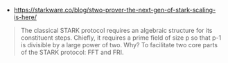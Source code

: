 - https://starkware.co/blog/stwo-prover-the-next-gen-of-stark-scaling-is-here/

> The classical STARK protocol requires an algebraic structure for its constituent steps. Chiefly, it requires a prime field of size p so that p-1 is divisible by a large power of two. Why? To facilitate two core parts of the STARK protocol: FFT and FRI.
